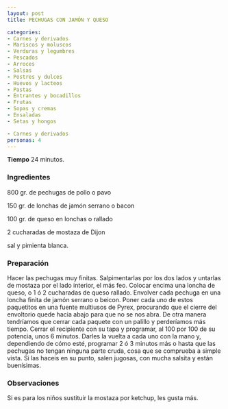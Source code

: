 ```yaml
---
layout: post
title: PECHUGAS CON JAMÓN Y QUESO

categories:
- Carnes y derivados
- Mariscos y moluscos
- Verduras y legumbres
- Pescados
- Arroces
- Salsas
- Postres y dulces
- Huevos y lacteos
- Pastas
- Entrantes y bocadillos
- Frutas
- Sopas y cremas
- Ensaladas
- Setas y hongos

- Carnes y derivados
personas: 4 
---
```

<b>Tiempo</b> 24 minutos.

<h3>Ingredientes</h3>
800 gr. de pechugas de pollo o pavo

150 gr. de lonchas de jamón serrano o bacon

100 gr. de queso en lonchas o rallado

2 cucharadas de mostaza de Dijon

sal y pimienta blanca.

<h3>Preparación</h3>
Hacer las pechugas muy finitas. Salpimentarlas por los dos lados y untarlas de mostaza por el lado interior, el más feo. Colocar encima una loncha de queso, o 1 ó 2 cucharadas de queso rallado. Envolver cada pechuga en una loncha finita de jamón serrano o beicon. Poner cada uno de estos paquetitos en una fuente multiusos de Pyrex, procurando que el cierre del envoltorio quede hacia abajo para que no se nos abra. De otra manera tendríamos que cerrar cada paquete con un palillo y perderíamos más tiempo. Cerrar el recipiente con su tapa y programar, al 100 por 100 de su potencia, unos 6 minutos. Darles la vuelta a cada uno con la mano y, dependiendo de cómo esté, programar 2 ó 3 minutos más o hasta que las pechugas no tengan ninguna parte cruda, cosa que se comprueba a simple vista. Si las haceis en su punto, salen jugosas, con mucha salsita y están buenísimas.

<h3>Observaciones</h3>
Si es para los niños sustituir la mostaza por ketchup, les gusta más.

